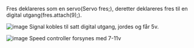 Fres deklareres som en servo(Servo fres;), deretter deklareres fres til en digital utgang(fres.attach(9);).

![image](https://user-images.githubusercontent.com/117755321/233157660-5dc66fad-9f9c-4208-b1c0-d8da3602b2c6.png)
Signal kobles til satt digital utgang, jordes og får 5v.

![image](https://user-images.githubusercontent.com/117755321/233157870-1c7fb314-1d82-4499-9168-39b4d8558ccb.png)
Speed controller forsynes med 7-11v
